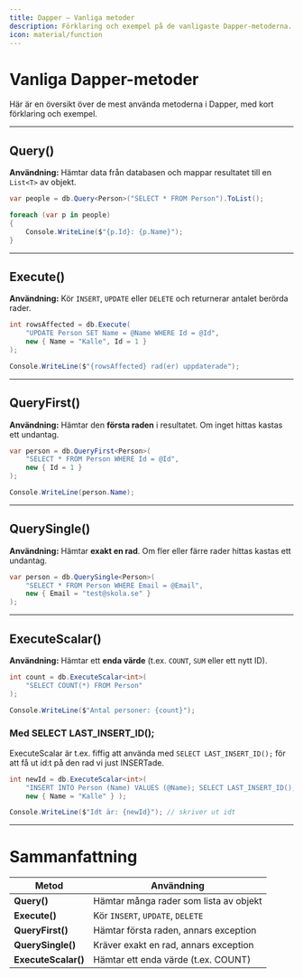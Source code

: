 ```yaml
---
title: Dapper – Vanliga metoder
description: Förklaring och exempel på de vanligaste Dapper-metoderna.
icon: material/function
---
```


# Vanliga Dapper-metoder

Här är en översikt över de mest använda metoderna i Dapper, med kort förklaring och exempel.

---

## Query<T>()

**Användning:** Hämtar data från databasen och mappar resultatet till en `List<T>` av objekt.

```csharp
var people = db.Query<Person>("SELECT * FROM Person").ToList();

foreach (var p in people)
{
    Console.WriteLine($"{p.Id}: {p.Name}");
}
```

---

## Execute()

**Användning:** Kör `INSERT`, `UPDATE` eller `DELETE` och returnerar antalet berörda rader.  

```csharp
int rowsAffected = db.Execute(
    "UPDATE Person SET Name = @Name WHERE Id = @Id",
    new { Name = "Kalle", Id = 1 }
);

Console.WriteLine($"{rowsAffected} rad(er) uppdaterade");
```
---


## QueryFirst<T>()

**Användning:** Hämtar den **första raden** i resultatet. Om inget hittas kastas ett undantag.  

```csharp
var person = db.QueryFirst<Person>(
    "SELECT * FROM Person WHERE Id = @Id",
    new { Id = 1 }
);

Console.WriteLine(person.Name);
```

---

## QuerySingle<T>()

**Användning:** Hämtar **exakt en rad**. Om fler eller färre rader hittas kastas ett undantag.  

```csharp
var person = db.QuerySingle<Person>(
    "SELECT * FROM Person WHERE Email = @Email",
    new { Email = "test@skola.se" }
);
```

---

## ExecuteScalar<T>()

**Användning:** Hämtar ett **enda värde** (t.ex. `COUNT`, `SUM` eller ett nytt ID).  

```csharp
int count = db.ExecuteScalar<int>(
    "SELECT COUNT(*) FROM Person"
);

Console.WriteLine($"Antal personer: {count}");
```
### Med SELECT LAST_INSERT_ID(); 

ExecuteScalar är t.ex. fiffig att använda med `SELECT LAST_INSERT_ID();` för att få ut id:t på den rad vi just INSERTade.

```csharp
int newId = db.ExecuteScalar<int>(
    "INSERT INTO Person (Name) VALUES (@Name); SELECT LAST_INSERT_ID();",
    new { Name = "Kalle" } );

Console.WriteLine($"Idt är: {newId}"); // skriver ut idt
```

---

# Sammanfattning

| Metod              | Användning                                   |
|--------------------|----------------------------------------------|
| **Query<T>()**     | Hämtar många rader som lista av objekt       |
| **Execute()**      | Kör `INSERT`, `UPDATE`, `DELETE`             |
| **QueryFirst<T>()**| Hämtar första raden, annars exception        |
| **QuerySingle<T>()**| Kräver exakt en rad, annars exception       |
| **ExecuteScalar<T>()** | Hämtar ett enda värde (t.ex. COUNT)      |

